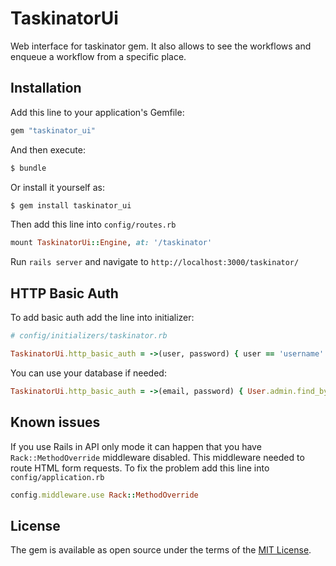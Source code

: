 # TaskinatorUi
Web interface for taskinator gem. It also allows to see the workflows and enqueue 
a workflow from a specific place.

## Installation
Add this line to your application's Gemfile:

```ruby
gem "taskinator_ui"
```

And then execute:
```bash
$ bundle
```

Or install it yourself as:
```bash
$ gem install taskinator_ui
```

Then add this line into `config/routes.rb`
```ruby
mount TaskinatorUi::Engine, at: '/taskinator'
```

Run `rails server` and navigate to `http://localhost:3000/taskinator/`

## HTTP Basic Auth

To add basic auth add the line into initializer:

```ruby
# config/initializers/taskinator.rb

TaskinatorUi.http_basic_auth = ->(user, password) { user == 'username' && password == 'password' }
```

You can use your database if needed: 

```ruby
TaskinatorUi.http_basic_auth = ->(email, password) { User.admin.find_by(email: email)&.authenticate(password) }
```

## Known issues

If you use Rails in API only mode it can happen that you have `Rack::MethodOverride` middleware disabled.
This middleware needed to route HTML form requests. To fix the problem add this line into `config/application.rb`

```ruby
config.middleware.use Rack::MethodOverride
```

## License
The gem is available as open source under the terms of the [MIT License](https://opensource.org/licenses/MIT).
